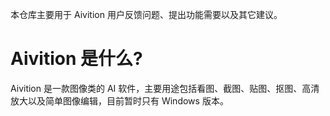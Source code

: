 本仓库主要用于 Aivition 用户反馈问题、提出功能需要以及其它建议。

# Aivition 是什么?
Aivition 是一款图像类的 AI 软件，主要用途包括看图、截图、贴图、抠图、高清放大以及简单图像编辑，目前暂时只有 Windows 版本。
